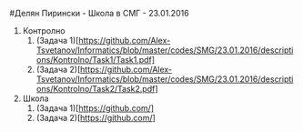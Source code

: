 #Делян Пирински - Школа в СМГ - 23.01.2016
1. Контролно
	1. (Задача 1)[https://github.com/Alex-Tsvetanov/Informatics/blob/master/codes/SMG/23.01.2016/descriptions/Kontrolno/Task1/Task1.pdf]
	2. (Задача 2)[https://github.com/Alex-Tsvetanov/Informatics/blob/master/codes/SMG/23.01.2016/descriptions/Kontrolno/Task2/Task2.pdf]
2. Школа
	1. (Задача 1)[https://github.com/]
	2. (Задача 2)[https://github.com/]
